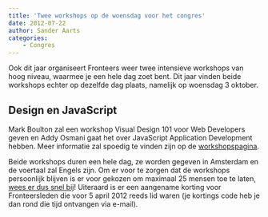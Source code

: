 ```yaml
---
title: 'Twee workshops op de woensdag voor het congres'
date: 2012-07-22
author: Sander Aarts
categories:
    - Congres
---
```


Ook dit jaar organiseert Fronteers weer twee intensieve workshops van hoog niveau, waarmee je een hele dag zoet bent. Dit jaar vinden beide workshops echter op dezelfde dag plaats, namelijk op woensdag 3 oktober.

## Design en JavaScript

Mark Boulton zal een workshop Visual Design 101 voor Web Developers geven en Addy Osmani gaat het over JavaScript Application Development hebben.
Meer informatie zal spoedig te vinden zijn op de [workshopspagina](/congres/2012/workshops).

Beide workshops duren een hele dag, ze worden gegeven in Amsterdam en de voertaal zal Engels zijn. Om er voor te zorgen dat de workshops persoonlijk blijven is er voor gekozen om maximaal 25 mensen toe te laten, [wees er dus snel bij](https://fronteers.paydro.net/)! Uiteraard is er een aangename korting voor Fronteersleden die voor 5 april 2012 reeds lid waren (je kortings code heb je dan rond die tijd ontvangen via e-mail).
